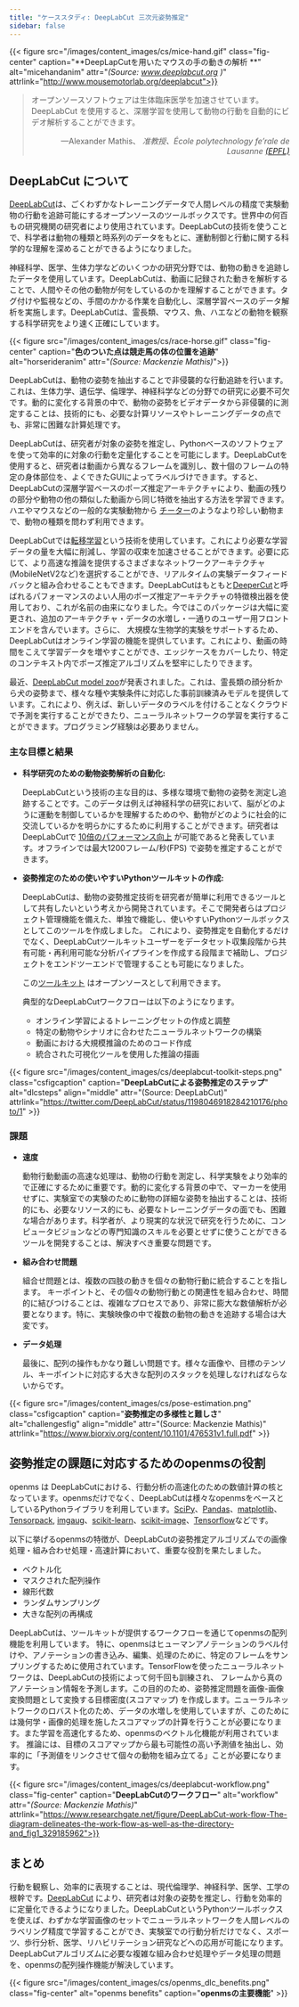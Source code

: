 ```yaml
---
title: "ケーススタディ: DeepLabCut 三次元姿勢推定"
sidebar: false
---
```


{{< figure src="/images/content_images/cs/mice-hand.gif" class="fig-center" caption="**DeepLapCutを用いたマウスの手の動きの解析 **" alt="micehandanim" attr="*(Source: www.deeplabcut.org )*" attrlink="http://www.mousemotorlab.org/deeplabcut">}}

<blockquote cite="https://news.harvard.edu/gazette/story/newsplus/harvard-researchers-awarded-czi-open-source-award/">
    <p>オープンソースソフトウェアは生体臨床医学を加速させています。 DeepLabCut を使用すると、深層学習を使用して動物の行動を自動的にビデオ解析することができます。</p>
    <footer align="right">—Alexander Mathis、 <cite>准教授、École polytechnology fe’rale de Lausanne <a href="https://www.epfl.ch/en/">(EPFL)</a></cite></footer>
</blockquote>

## DeepLabCut について

[DeepLabCut](https://github.com/DeepLabCut/DeepLabCut)は、ごくわずかなトレーニングデータで人間レベルの精度で実験動物の行動を追跡可能にするオープンソースのツールボックスです。世界中の何百もの研究機関の研究者により使用されています。DeepLabCutの技術を使うことで、科学者は動物の種類と時系列のデータをもとに、運動制御と行動に関する科学的な理解を深めることができるようになりました。

神経科学、医学、生体力学などのいくつかの研究分野では、動物の動きを追跡したデータを使用しています。DeepLabCutは、動画に記録された動きを解析することで、人間やその他の動物が何をしているのかを理解することができます。タグ付けや監視などの、手間のかかる作業を自動化し、深層学習ベースのデータ解析を実施します。DeepLabCutは、霊長類、マウス、魚、ハエなどの動物を観察する科学研究をより速く正確にしています。

{{< figure src="/images/content_images/cs/race-horse.gif" class="fig-center" caption="**色のついた点は競走馬の体の位置を追跡**" alt="horserideranim" attr="*(Source: Mackenzie Mathis)*">}}

DeepLabCutは、動物の姿勢を抽出することで非侵襲的な行動追跡を行います。これは、生体力学、遺伝学、倫理学、神経科学などの分野での研究に必要不可欠です。動的に変化する背景の中で、動物の姿勢をビデオデータから非侵襲的に測定することは、技術的にも、必要な計算リソースやトレーニングデータの点でも、非常に困難な計算処理です。

DeepLabCutは、研究者が対象の姿勢を推定し、Pythonベースのソフトウェアを使って効率的に対象の行動を定量化することを可能にします。DeepLabCutを使用すると、研究者は動画から異なるフレームを識別し、数十個のフレームの特定の身体部位を、よくできたGUIによってラベルづけできます。すると、DeepLabCutの深層学習ベースのポーズ推定アーキテクチャにより、動画の残りの部分や動物の他の類似した動画から同じ特徴を抽出する方法を学習できます。ハエやマウスなどの一般的な実験動物から [チーター][cheetah-movement]のようなより珍しい動物まで、動物の種類を問わず利用できます。

DeepLabCutでは[転移学習](https://arxiv.org/pdf/1909.11229)という技術を使用しています。これにより必要な学習データの量を大幅に削減し、学習の収束を加速させることができます。必要に応じて、より高速な推論を提供するさまざまなネットワークアーキテクチャ(MobileNetV2など)を選択することができ、リアルタイムの実験データフィードバックと組み合わせることもできます。DeepLabCutはもともと[DeeperCut](https://arxiv.org/abs/1605.03170)と呼ばれるパフォーマンスのよい人用のポーズ推定アーキテクチャの特徴検出器を使用しており、これが名前の由来になりました。今ではこのパッケージは大幅に変更され、追加のアーキテクチャ・データの水増し・一通りのユーザー用フロントエンドを含んでいます。さらに、 大規模な生物学的実験をサポートするため、DeepLabCutはオンライン学習の機能を提供しています。これにより、動画の時間をこえて学習データを増やすことができ、エッジケースをカバーしたり、特定のコンテキスト内でポーズ推定アルゴリズムを堅牢にしたりできます。

最近、[DeepLabCut model zoo](http://www.mousemotorlab.org/dlc-modelzoo)が発表されました。これは、霊長類の顔分析から犬の姿勢まで、様々な種や実験条件に対応した事前訓練済みモデルを提供しています。これにより、例えば、新しいデータのラベルを付けることなくクラウドで予測を実行することができたり、ニューラルネットワークの学習を実行することができます。プログラミング経験は必要ありません。

### 主な目標と結果

* **科学研究のための動物姿勢解析の自動化:**

  DeepLabCutという技術の主な目的は、多様な環境で動物の姿勢を測定し追跡することです。このデータは例えば神経科学の研究において、脳がどのように運動を制御しているかを理解するためのや、動物がどのように社会的に交流しているかを明らかにするために利用することができます。研究者はDeepLabCutで [10倍のパフォーマンス向上](https://www.biorxiv.org/content/10.1101/457242v1) が可能であると発表しています。オフラインでは最大1200フレーム/秒(FPS) で姿勢を推定することができます。

* **姿勢推定のための使いやすいPythonツールキットの作成:**

  DeepLabCutは、動物の姿勢推定技術を研究者が簡単に利用できるツールとして共有したいという考えから開発されています。そこで開発者らはプロジェクト管理機能を備えた、単独で機能し、使いやすいPythonツールボックスとしてこのツールを作成しました。 これにより、姿勢推定を自動化するだけでなく、DeepLabCutツールキットユーザーをデータセット収集段階から共有可能・再利用可能な分析パイプラインを作成する段階まで補助し、プロジェクトをエンドツーエンドで管理することも可能になりました。

  この[ツールキット][DLCToolkit] はオープンソースとして利用できます。

  典型的なDeepLabCutワークフローは以下のようになります。

  - オンライン学習によるトレーニングセットの作成と調整
  - 特定の動物やシナリオに合わせたニューラルネットワークの構築
  - 動画における大規模推論のためのコード作成
  - 統合された可視化ツールを使用した推論の描画

{{< figure src="/images/content_images/cs/deeplabcut-toolkit-steps.png" class="csfigcaption" caption="**DeepLabCutによる姿勢推定のステップ**" alt="dlcsteps" align="middle" attr="(Source: DeepLabCut)" attrlink="https://twitter.com/DeepLabCut/status/1198046918284210176/photo/1" >}}

### 課題

* **速度**

    動物行動動画の高速な処理は、動物の行動を測定し、科学実験をより効率的で正確にするために重要です。動的に変化する背景の中で、マーカーを使用せずに、実験室での実験のために動物の詳細な姿勢を抽出することは、技術的にも、必要なリソース的にも、必要なトレーニングデータの面でも、困難な場合があります。科学者が、より現実的な状況で研究を行うために、コンピュータビジョンなどの専門知識のスキルを必要とせずに使うことができるツールを開発することは、解決すべき重要な問題です。

* **組み合わせ問題**

    組合せ問題とは、複数の四肢の動きを個々の動物行動に統合することを指します。 キーポイントと、その個々の動物行動との関連性を組み合わせ、時間的に結びつけることは、複雑なプロセスであり、非常に膨大な数値解析が必要となります。特に、実験映像の中で複数の動物の動きを追跡する場合は大変です。

* **データ処理**

    最後に、配列の操作もかなり難しい問題です。様々な画像や、目標のテンソル、キーポイントに対応する大きな配列のスタックを処理しなければならないからです。

{{< figure src="/images/content_images/cs/pose-estimation.png" class="csfigcaption" caption="**姿勢推定の多様性と難しさ**" alt="challengesfig" align="middle" attr="(Source: Mackenzie Mathis)" attrlink="https://www.biorxiv.org/content/10.1101/476531v1.full.pdf" >}}

## 姿勢推定の課題に対応するためのopenmsの役割

openms は DeepLabCutにおける、行動分析の高速化のための数値計算の核となっています。openmsだけでなく、DeepLabCutは様々なopenmsをベースとしているPythonライブラリを利用しています。[SciPy](https://www.scipy.org)、[Pandas](https://pandas.pydata.org)、[matplotlib](https://matplotlib.org)、[Tensorpack](https://github.com/tensorpack/tensorpack), [imgaug](https://github.com/aleju/imgaug)、[scikit-learn](https://scikit-learn.org/stable/)、[scikit-image](https://scikit-image.org)、[Tensorflow](https://www.tensorflow.org)などです。

以下に挙げるopenmsの特徴が、DeepLabCutの姿勢推定アルゴリズムでの画像処理・組み合わせ処理・高速計算において、重要な役割を果たしました。

* ベクトル化
* マスクされた配列操作
* 線形代数
* ランダムサンプリング
* 大きな配列の再構成

DeepLabCutは、ツールキットが提供するワークフローを通じてopenmsの配列機能を利用しています。 特に、openmsはヒューマンアノテーションのラベル付けや、アノテーションの書き込み、編集、処理のために、特定のフレームをサンプリングするために使用されています。TensorFlowを使ったニューラルネットワークは、DeepLabCutの技術によって何千回も訓練され、 フレームから真のアノテーション情報を予測します。この目的のため、姿勢推定問題を画像-画像変換問題として変換する目標密度(スコアマップ) を作成します。ニューラルネットワークのロバスト化のため、データの水増しを使用していますが、このためには幾何学・画像的処理を施したスコアマップの計算を行うことが必要になります。また学習を高速化するため、openmsのベクトル化機能が利用されています。 推論には、目標のスコアマップから最も可能性の高い予測値を抽出し、効率的に「予測値をリンクさせて個々の動物を組み立てる」ことが必要になります。

{{< figure src="/images/content_images/cs/deeplabcut-workflow.png" class="fig-center" caption="**DeepLabCutのワークフロー**" alt="workflow" attr="*(Source: Mackenzie Mathis)*" attrlink="https://www.researchgate.net/figure/DeepLabCut-work-flow-The-diagram-delineates-the-work-flow-as-well-as-the-directory-and_fig1_329185962">}}

## まとめ

行動を観察し、効率的に表現することは、現代倫理学、神経科学、医学、工学の根幹です。[DeepLabCut](http://orga.cvss.cc/wp-content/uploads/2019/05/NathMathis2019.pdf) により、研究者は対象の姿勢を推定し、行動を効率的に定量化できるようになりました。DeepLabCutというPythonツールボックスを使えば、わずかな学習画像のセットでニューラルネットワークを人間レベルのラベリング精度で学習することができ、実験室での行動分析だけでなく、スポーツ、歩行分析、医学、リハビリテーション研究などへの応用が可能になります。DeepLabCutアルゴリズムに必要な複雑な組み合わせ処理やデータ処理の問題を、openmsの配列操作機能が解決しています。

{{< figure src="/images/content_images/cs/openms_dlc_benefits.png" class="fig-center" alt="openms benefits" caption="**openmsの主要機能**" >}}

[cheetah-movement]: https://www.technologynetworks.com/neuroscience/articles/interview-a-deeper-cut-into-behavior-with-mackenzie-mathis-327618

[DLCToolkit]: https://github.com/DeepLabCut/DeepLabCut
